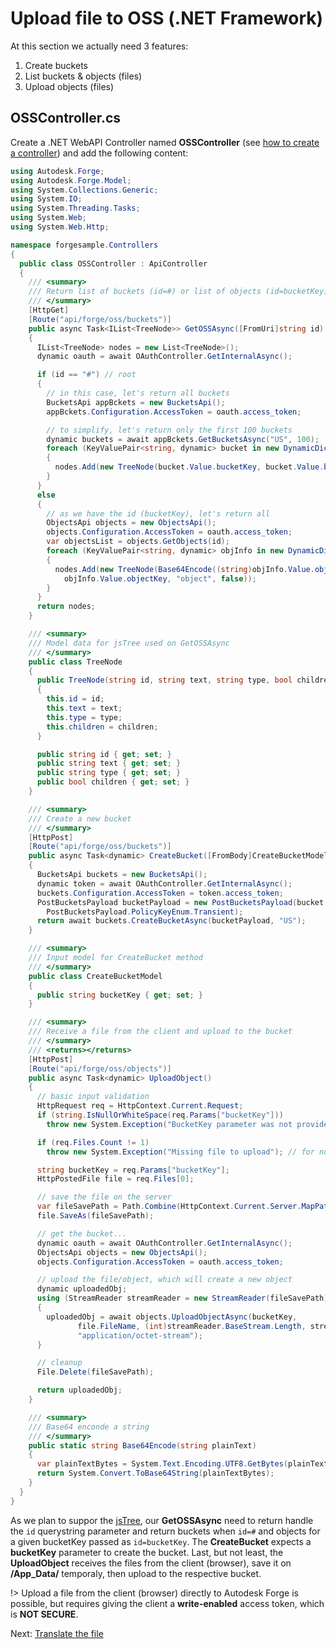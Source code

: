 # Upload file to OSS (.NET Framework)

At this section we actually need 3 features:

1. Create buckets
2. List buckets & objects (files)
3. Upload objects (files)

## OSSController.cs

Create a .NET WebAPI Controller named **OSSController** (see [how to create a controller](environment/setup/net_controller)) and add the following content:

```csharp
using Autodesk.Forge;
using Autodesk.Forge.Model;
using System.Collections.Generic;
using System.IO;
using System.Threading.Tasks;
using System.Web;
using System.Web.Http;

namespace forgesample.Controllers
{
  public class OSSController : ApiController
  {
    /// <summary>
    /// Return list of buckets (id=#) or list of objects (id=bucketKey)
    /// </summary>
    [HttpGet]
    [Route("api/forge/oss/buckets")]
    public async Task<IList<TreeNode>> GetOSSAsync([FromUri]string id)
    {
      IList<TreeNode> nodes = new List<TreeNode>();
      dynamic oauth = await OAuthController.GetInternalAsync();

      if (id == "#") // root
      {
        // in this case, let's return all buckets
        BucketsApi appBckets = new BucketsApi();
        appBckets.Configuration.AccessToken = oauth.access_token;

        // to simplify, let's return only the first 100 buckets
        dynamic buckets = await appBckets.GetBucketsAsync("US", 100);
        foreach (KeyValuePair<string, dynamic> bucket in new DynamicDictionaryItems(buckets.items))
        {
          nodes.Add(new TreeNode(bucket.Value.bucketKey, bucket.Value.bucketKey, "bucket", true));
        }
      }
      else
      {
        // as we have the id (bucketKey), let's return all 
        ObjectsApi objects = new ObjectsApi();
        objects.Configuration.AccessToken = oauth.access_token;
        var objectsList = objects.GetObjects(id);
        foreach (KeyValuePair<string, dynamic> objInfo in new DynamicDictionaryItems(objectsList.items))
        {
          nodes.Add(new TreeNode(Base64Encode((string)objInfo.Value.objectId), 
            objInfo.Value.objectKey, "object", false));
        }
      }
      return nodes;
    }

    /// <summary>
    /// Model data for jsTree used on GetOSSAsync
    /// </summary>
    public class TreeNode
    {
      public TreeNode(string id, string text, string type, bool children)
      {
        this.id = id;
        this.text = text;
        this.type = type;
        this.children = children;
      }

      public string id { get; set; }
      public string text { get; set; }
      public string type { get; set; }
      public bool children { get; set; }
    }

    /// <summary>
    /// Create a new bucket 
    /// </summary>
    [HttpPost]
    [Route("api/forge/oss/buckets")]
    public async Task<dynamic> CreateBucket([FromBody]CreateBucketModel bucket)
    {
      BucketsApi buckets = new BucketsApi();
      dynamic token = await OAuthController.GetInternalAsync();
      buckets.Configuration.AccessToken = token.access_token;
      PostBucketsPayload bucketPayload = new PostBucketsPayload(bucket.bucketKey, null,
        PostBucketsPayload.PolicyKeyEnum.Transient);
      return await buckets.CreateBucketAsync(bucketPayload, "US");
    }

    /// <summary>
    /// Input model for CreateBucket method
    /// </summary>
    public class CreateBucketModel
    {
      public string bucketKey { get; set; }
    }

    /// <summary>
    /// Receive a file from the client and upload to the bucket
    /// </summary>
    /// <returns></returns>
    [HttpPost]
    [Route("api/forge/oss/objects")]
    public async Task<dynamic> UploadObject()
    {
      // basic input validation
      HttpRequest req = HttpContext.Current.Request;
      if (string.IsNullOrWhiteSpace(req.Params["bucketKey"]))
        throw new System.Exception("BucketKey parameter was not provided.");

      if (req.Files.Count != 1)
        throw new System.Exception("Missing file to upload"); // for now, let's support just 1 file at a time

      string bucketKey = req.Params["bucketKey"];
      HttpPostedFile file = req.Files[0];

      // save the file on the server
      var fileSavePath = Path.Combine(HttpContext.Current.Server.MapPath("~/App_Data"), file.FileName);
      file.SaveAs(fileSavePath);

      // get the bucket...
      dynamic oauth = await OAuthController.GetInternalAsync();
      ObjectsApi objects = new ObjectsApi();
      objects.Configuration.AccessToken = oauth.access_token;

      // upload the file/object, which will create a new object
      dynamic uploadedObj;
      using (StreamReader streamReader = new StreamReader(fileSavePath))
      {
        uploadedObj = await objects.UploadObjectAsync(bucketKey,
               file.FileName, (int)streamReader.BaseStream.Length, streamReader.BaseStream,
               "application/octet-stream");
      }

      // cleanup
      File.Delete(fileSavePath);

      return uploadedObj;
    }

    /// <summary>
    /// Base64 enconde a string
    /// </summary>
    public static string Base64Encode(string plainText)
    {
      var plainTextBytes = System.Text.Encoding.UTF8.GetBytes(plainText);
      return System.Convert.ToBase64String(plainTextBytes);
    }
  }
}
```

As we plan to suppor the [jsTree](https://www.jstree.com/), our **GetOSSAsync** need to return handle the `id` querystring parameter and return buckets when `id=#` and objects for a given bucketKey passed as `id=bucketKey`. The **CreateBucket** expects a **bucketKey** parameter to create the bucket. Last, but not least, the **UploadObject** receives the files from the client (browser), save it on **/App_Data/** temporaly, then upload to the respective bucket.

!> Upload a file from the client (browser) directly to Autodesk Forge is possible, but requires giving the client a **write-enabled** access token, which is **NOT SECURE**.

Next: [Translate the file](modelderivative/translate/)